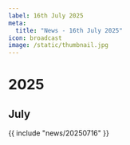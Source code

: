 ```yaml
---
label: 16th July 2025
meta:
  title: "News - 16th July 2025"
icon: broadcast
image: /static/thumbnail.jpg
---
```


# 2025
## July

{{ include "news/20250716" }}